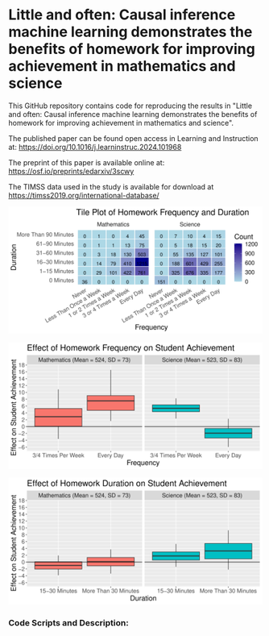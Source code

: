 # Little and often: Causal inference machine learning demonstrates the benefits of homework for improving achievement in mathematics and science

This GitHub repository contains code for reproducing the results in "Little and often: Causal inference machine learning demonstrates the benefits of homework for improving achievement in mathematics and science".

The published paper can be found open access in Learning and Instruction at: https://doi.org/10.1016/j.learninstruc.2024.101968

The preprint of this paper is available online at: https://osf.io/preprints/edarxiv/3scwy

The TIMSS data used in the study is available for download at https://timss2019.org/international-database/

![alt text](https://github.com/Nathan-McJames/Homework-Paper/blob/main/Pictures/tile_plot.svg?raw=true)

![alt text](https://github.com/Nathan-McJames/Homework-Paper/blob/main/Pictures/frequency_effects.svg?raw=true)

![alt text](https://github.com/Nathan-McJames/Homework-Paper/blob/main/Pictures/duration_effects.svg?raw=true)

### Code Scripts and Description:


